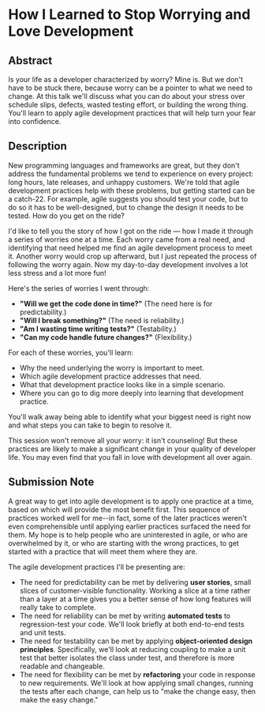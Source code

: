 # How I Learned to Stop Worrying and Love Development

## Abstract

Is your life as a developer characterized by worry? Mine is. But we don't have to be stuck there, because worry can be a pointer to what we need to change. At this talk we'll discuss what you can do about your stress over schedule slips, defects, wasted testing effort, or building the wrong thing. You'll learn to apply agile development practices that will help turn your fear into confidence.

## Description

New programming languages and frameworks are great, but they don't address the fundamental problems we tend to experience on every project: long hours, late releases, and unhappy customers. We're told that agile development practices help with these problems, but getting started can be a catch-22. For example, agile suggests you should test your code, but to do so it has to be well-designed, but to change the design it needs to be tested. How do you get on the ride?

I'd like to tell you the story of how I got on the ride — how I made it through a series of worries one at a time. Each worry came from a real need, and identifying that need helped me find an agile development process to meet it. Another worry would crop up afterward, but I just repeated the process of following the worry again. Now my day-to-day development involves a lot less stress and a lot more fun!

Here's the series of worries I went through:

- **"Will we get the code done in time?"** (The need here is for predictability.)
- **"Will I break something?"** (The need is reliability.)
- **"Am I wasting time writing tests?"** (Testability.)
- **"Can my code handle future changes?"** (Flexibility.)

For each of these worries, you'll learn:

- Why the need underlying the worry is important to meet.
- Which agile development practice addresses that need.
- What that development practice looks like in a simple scenario.
- Where you can go to dig more deeply into learning that development practice.

You'll walk away being able to identify what your biggest need is right now and what steps you can take to begin to resolve it.

This session won't remove all your worry: it isn't counseling! But these practices are likely to make a significant change in your quality of developer life. You may even find that you fall in love with development all over again.

## Submission Note

A great way to get into agile development is to apply one practice at a time, based on which will provide the most benefit first. This sequence of practices worked well for me--in fact, some of the later practices weren't even comprehensible until applying earlier practices surfaced the need for them. My hope is to help people who are uninterested in agile, or who are overwhelmed by it, or who are starting with the wrong practices, to get started with a practice that will meet them where they are.

The agile development practices I'll be presenting are:

- The need for predictability can be met by delivering **user stories**, small slices of customer-visible functionality. Working a slice at a time rather than a layer at a time gives you a better sense of how long features will really take to complete.
- The need for reliability can be met by writing **automated tests** to regression-test your code. We'll look briefly at both end-to-end tests and unit tests.
- The need for testability can be met by applying **object-oriented design principles**. Specifically, we'll look at reducing coupling to make a unit test that better isolates the class under test, and therefore is more readable and changeable.
- The need for flexibility can be met by **refactoring** your code in response to new requirements. We'll look at how applying small changes, running the tests after each change, can help us to "make the change easy, then make the easy change."
